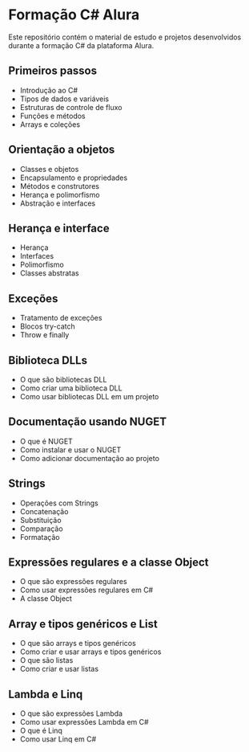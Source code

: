 # Formação C# Alura

Este repositório contém o material de estudo e projetos desenvolvidos durante a formação C# da plataforma Alura.

## Primeiros passos

- Introdução ao C#
- Tipos de dados e variáveis
- Estruturas de controle de fluxo
- Funções e métodos
- Arrays e coleções

## Orientação a objetos

- Classes e objetos
- Encapsulamento e propriedades
- Métodos e construtores
- Herança e polimorfismo
- Abstração e interfaces

## Herança e interface

- Herança
- Interfaces
- Polimorfismo
- Classes abstratas

## Exceções

- Tratamento de exceções
- Blocos try-catch
- Throw e finally

## Biblioteca DLLs

- O que são bibliotecas DLL
- Como criar uma biblioteca DLL
- Como usar bibliotecas DLL em um projeto

## Documentação usando NUGET

- O que é NUGET
- Como instalar e usar o NUGET
- Como adicionar documentação ao projeto

## Strings

- Operações com Strings
- Concatenação
- Substituição
- Comparação
- Formatação

## Expressões regulares e a classe Object

- O que são expressões regulares
- Como usar expressões regulares em C#
- A classe Object

## Array e tipos genéricos e List

- O que são arrays e tipos genéricos
- Como criar e usar arrays e tipos genéricos
- O que são listas
- Como criar e usar listas

## Lambda e Linq

- O que são expressões Lambda
- Como usar expressões Lambda em C#
- O que é Linq
- Como usar Linq em C#
